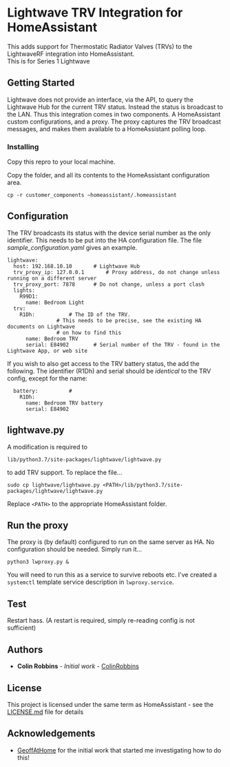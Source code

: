 # Lightwave TRV Integration for HomeAssistant

This adds support for Thermostatic Radiator Valves (TRVs) to the LightwaveRF integration into HomeAssistant.  
This is for Series 1 Lightwave

## Getting Started

Lightwave does not provide an interface, via the API, to query the Lightwave Hub for the current TRV status.  Instead the status is broadcast to the LAN.
Thus this integration comes in two components.  A HomeAssistant custom configurations, and a proxy.
The proxy captures the TRV broadcast messages, and makes them available to a HomeAssistant polling loop.

### Installing

Copy this repro to your local machine.

Copy the folder, and all its contents to the HomeAssistant configuration area.
```
cp -r customer_components ~homeassistant/.homeassistant
```


## Configuration
The TRV broadcasts its status with the device serial number as the only identifier.
This needs to be put into the HA configuration file.
The file *sample_configuration.yaml* gives an example.
```
lightwave:
  host: 192.168.10.10    	# Lightwave Hub
  trv_proxy_ip: 127.0.0.1       # Proxy address, do not change unless running on a different server
  trv_proxy_port: 7878		# Do not change, unless a port clash
  lights:
    R99D1:
      name: Bedroom Light
  trv:				
    R1Dh:			# The ID of the TRV.  
				# This needs to be precise, see the existing HA documents on Lightwave
				# on how to find this
      name: Bedroom TRV
      serial: E84902		# Serial number of the TRV - found in the Lightwave App, or web site
```
If you wish to also get access to the TRV battery status, the add the following.
The identifier (R1Dh) and serial should be *identical* to the TRV config, except for the name:
```
  battery:			# 
    R1Dh:
      name: Bedroom TRV battery
      serial: E84902
```
## lightwave.py
A modification is required to 
```
lib/python3.7/site-packages/lightwave/lightwave.py
```
to add TRV support.
To replace the file...
```
sudo cp lightwave/lightwave.py <PATH>/lib/python3.7/site-packages/lightwave/lightwave.py
```
Replace ```<PATH>``` to the appropriate HomeAssistant folder.

## Run the proxy
The proxy is (by default) configured to run on the same server as HA.
No configuration should be needed.   Simply run it...
```
python3 lwproxy.py &
```
You will need to run this as a service to survive reboots etc.  I've created a ```systemctl``` template service description in ```lwproxy.service```.
## Test
Restart hass.  (A restart is required, simply re-reading config is not sufficient)

## Authors

* **Colin Robbins** - *Initial work* - [ColinRobbins](https://github.com/ColinRobbins)

## License

This project is licensed under the same term as HomeAssistant - see the [LICENSE.md](LICENSE.md) file for details

## Acknowledgements

* [GeoffAtHome](https://github.com/GeoffAtHome) for the initial work that started me investigating how to do this!
